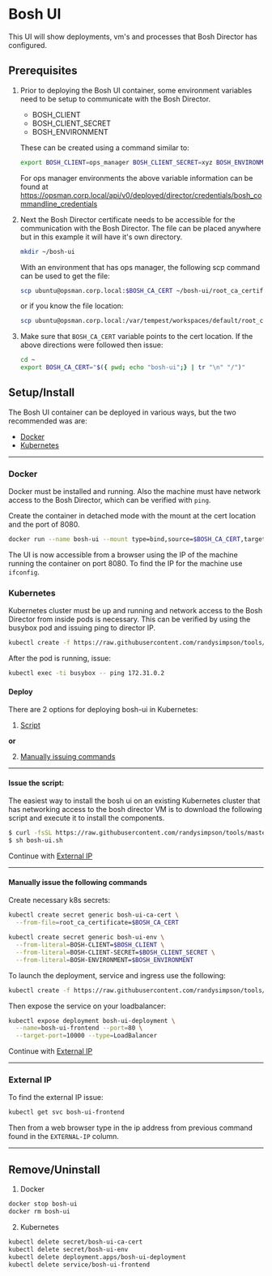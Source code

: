 # Bosh UI

This UI will show deployments, vm's and processes that Bosh Director has configured.

## Prerequisites

1. Prior to deploying the Bosh UI container, some environment variables need to be setup to communicate with the Bosh Director.

   * BOSH_CLIENT
   * BOSH_CLIENT_SECRET
   * BOSH_ENVIRONMENT

   These can be created using a command similar to:

   ```sh
   export BOSH_CLIENT=ops_manager BOSH_CLIENT_SECRET=xyz BOSH_ENVIRONMENT=172.31.0.2
   ```

   For ops manager environments the above variable information can be found at https://opsman.corp.local/api/v0/deployed/director/credentials/bosh_commandline_credentials
   
2. Next the Bosh Director certificate needs to be accessible for the communication with the Bosh Director.  The file can be placed anywhere but in this example it will have it's own directory.

   ```sh
   mkdir ~/bosh-ui
   ```

   With an environment that has ops manager, the following scp command can be used to get the file:

   ```sh
   scp ubuntu@opsman.corp.local:$BOSH_CA_CERT ~/bosh-ui/root_ca_certificate
   ```

   or if you know the file location:

   ```sh
   scp ubuntu@opsman.corp.local:/var/tempest/workspaces/default/root_ca_certificate ~/bosh-ui/root_ca_certificate
   ```

3. Make sure that `BOSH_CA_CERT` variable points to the cert location.  If the above directions were followed then issue:

   ```sh
   cd ~
   export BOSH_CA_CERT="$({ pwd; echo "bosh-ui";} | tr "\n" "/")"
   ```

## Setup/Install

The Bosh UI container can be deployed in various ways, but the two recommended was are:

* [Docker](#docker)
* [Kubernetes](#kubernetes)

---

### Docker

Docker must be installed and running.  Also the machine must have network access to the Bosh Director, which can be verified with `ping`.

Create the container in detached mode with the mount at the cert location and the port of 8080.

```sh
docker run --name bosh-ui --mount type=bind,source=$BOSH_CA_CERT,target=/tmp,readonly -e "BOSH_CLIENT=$BOSH_CLIENT" -e "BOSH_CLIENT_SECRET=$BOSH_CLIENT_SECRET" -e "BOSH_ENVIRONMENT=$BOSH_ENVIRONMENT" -p 8080:10000 -d randysimpson/bosh-ui:latest
```

The UI is now accessible from a browser using the IP of the machine running the container on port 8080.  To find the IP for the machine use `ifconfig`.

### Kubernetes

Kubernetes cluster must be up and running and network access to the Bosh Director from inside pods is necessary.  This can be verified by using the busybox pod and issuing ping to director IP.
```sh
kubectl create -f https://raw.githubusercontent.com/randysimpson/tools/master/k8s/troubleshooting/busybox.yaml
```
After the pod is running, issue:
```sh
kubectl exec -ti busybox -- ping 172.31.0.2
```

#### Deploy

There are 2 options for deploying bosh-ui in Kubernetes:
1. [Script](#issue-the-script)

 **or**

2. [Manually issuing commands](#manually-issue-the-following-commands)

---

#### Issue the script:

The easiest way to install the bosh ui on an existing Kubernetes cluster that has networking access to the bosh director VM is to download the following script and execute it to install the components.

```sh
$ curl -fsSL https://raw.githubusercontent.com/randysimpson/tools/master/bosh-ui/bosh-ui.sh -o bosh-ui.sh
$ sh bosh-ui.sh
```

Continue with [External IP](#external-ip)

---

#### Manually issue the following commands 

Create necessary k8s secrets:

```sh
kubectl create secret generic bosh-ui-ca-cert \
  --from-file=root_ca_certificate=$BOSH_CA_CERT
```

```sh
kubectl create secret generic bosh-ui-env \
  --from-literal=BOSH-CLIENT=$BOSH_CLIENT \
  --from-literal=BOSH-CLIENT-SECRET=$BOSH_CLIENT_SECRET \
  --from-literal=BOSH-ENVIRONMENT=$BOSH_ENVIRONMENT
```

To launch the deployment, service and ingress use the following:

```sh
kubectl create -f https://raw.githubusercontent.com/randysimpson/tools/master/bosh-ui/bosh-ui-deployment.yaml
```

Then expose the service on your loadbalancer:

```sh
kubectl expose deployment bosh-ui-deployment \
  --name=bosh-ui-frontend --port=80 \
  --target-port=10000 --type=LoadBalancer
```

Continue with [External IP](#external-ip)

---

### External IP

To find the external IP issue:

```sh
kubectl get svc bosh-ui-frontend
```

Then from a web browser type in the ip address from previous command found in the `EXTERNAL-IP` column.

---

## Remove/Uninstall

1. Docker
```sh
docker stop bosh-ui
docker rm bosh-ui
```

2. Kubernetes
```sh
kubectl delete secret/bosh-ui-ca-cert
kubectl delete secret/bosh-ui-env
kubectl delete deployment.apps/bosh-ui-deployment
kubectl delete service/bosh-ui-frontend
```